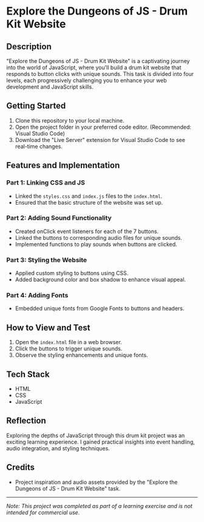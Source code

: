 # Explore the Dungeons of JS - Drum Kit Website

## Description
"Explore the Dungeons of JS - Drum Kit Website" is a captivating journey into the world of JavaScript, where you'll build a drum kit website that responds to button clicks with unique sounds. This task is divided into four levels, each progressively challenging you to enhance your web development and JavaScript skills.

## Getting Started
1. Clone this repository to your local machine.
2. Open the project folder in your preferred code editor. (Recommended: Visual Studio Code)
3. Download the "Live Server" extension for Visual Studio Code to see real-time changes.

## Features and Implementation

### Part 1: Linking CSS and JS
- Linked the `styles.css` and `index.js` files to the `index.html`.
- Ensured that the basic structure of the website was set up.

### Part 2: Adding Sound Functionality
- Created onClick event listeners for each of the 7 buttons.
- Linked the buttons to corresponding audio files for unique sounds.
- Implemented functions to play sounds when buttons are clicked.

### Part 3: Styling the Website
- Applied custom styling to buttons using CSS.
- Added background color and box shadow to enhance visual appeal.

### Part 4: Adding Fonts
- Embedded unique fonts from Google Fonts to buttons and headers.

## How to View and Test
1. Open the `index.html` file in a web browser.
2. Click the buttons to trigger unique sounds.
3. Observe the styling enhancements and unique fonts.

## Tech Stack
- HTML
- CSS
- JavaScript

## Reflection
Exploring the depths of JavaScript through this drum kit project was an exciting learning experience. I gained practical insights into event handling, audio integration, and styling techniques.

## Credits
- Project inspiration and audio assets provided by the "Explore the Dungeons of JS - Drum Kit Website" task.

---
*Note: This project was completed as part of a learning exercise and is not intended for commercial use.*
